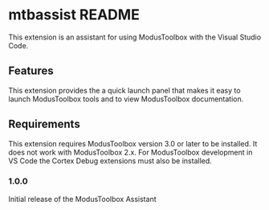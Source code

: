 # mtbassist README

This extension is an assistant for using ModusToolbox with the Visual Studio Code.

## Features

This extension provides the a quick launch panel that makes it easy to launch ModusToolbox
tools and to view ModusToolbox documentation.

## Requirements

This extension requires ModusToolbox version 3.0 or later to be installed.  It does not work
with ModusToolbox 2.x.  For ModusToolbox development in VS Code the Cortex Debug extensions
must also be installed.

### 1.0.0

Initial release of the ModusToolbox Assistant

